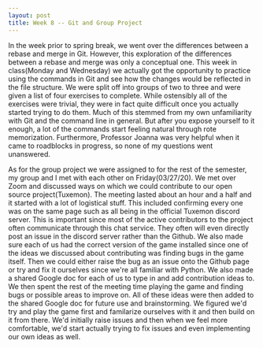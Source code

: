 ```yaml
---
layout: post
title: Week 8 -- Git and Group Project
---
```


In the week prior to spring break, we went over the differences between a rebase and merge in Git.  However, this exploration of the differences between a rebase and merge was only a conceptual one.  This week in class(Monday and Wednesday) we actually got the opportunity to practice using the commands in Git and see how the changes would be reflected in the file structure.  We were split off into groups of two to three and were given a list of four exercises to complete.  While ostensibly all of the exercises were trivial, they were in fact quite difficult once you actually started trying to do them.  Much of this stemmed from my own unfamiliarity with Git and the command line in general.  But after you expose yourself to it enough, a lot of the commands start feeling natural through rote memorization.  Furthermore, Professor Joanna was very helpful when it came to roadblocks in progress, so none of my questions went unanswered.

As for the group project we were assigned to for the rest of the semester, my group and I met with each other on Friday(03/27/20).  We met over Zoom and discussed ways on which we could contribute to our open source project(Tuxemon).  The meeting lasted about an hour and a half and it started with a lot of logistical stuff.  This included confirming every one was on the same page such as all being in the official Tuxemon discord server.  This is important since most of the active contributors to the project often communicate through this chat service.  They often will even directly post an issue in the discord server rather than the Github.  We also made sure each of us had the correct version of the game installed since one of the ideas we discussed about contributing was finding bugs in the game itself.  Then we could either raise the bug as an issue onto the Github page or try and fix it ourselves since we're all familiar with Python.  We also made a shared Google doc for each of us to type in and add contribution ideas to.  We then spent the rest of the meeting time playing the game and finding bugs or possible areas to improve on.  All of these ideas were then added to the shared Google doc for future use and brainstorming.  We figured we'd try and play the game first and familarize ourselves with it and then build on it from there.  We'd initially raise issues and then when we feel more comfortable, we'd start actually trying to fix issues and even implementing our own ideas as well.
